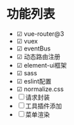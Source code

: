 # 功能列表

- &#9745; vue-router@3
- &#9745; vuex
- &#9745; eventBus
- &#9745; 动态路由注册
- &#9745; element-ui框架
- &#9745; sass
- &#9745; eslint配置
- &#9745; normalize.css
- &#9744; 请求封装
- &#9744; 工具插件添加
- &#9744; 菜单渲染